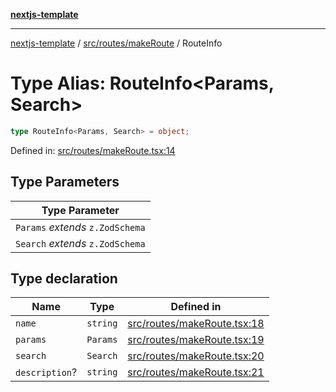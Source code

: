 [**nextjs-template**](../../../../README.md)

---

[nextjs-template](../../../../README.md) / [src/routes/makeRoute](../README.md) / RouteInfo

# Type Alias: RouteInfo\<Params, Search\>

```ts
type RouteInfo<Params, Search> = object;
```

Defined in: [src/routes/makeRoute.tsx:14](https://github.com/Its-Satyajit/nextjs-template/blob/a020f2e64682696d16eea8be5c54d400aa09764e/src/routes/makeRoute.tsx#L14)

## Type Parameters

| Type Parameter                   |
| -------------------------------- |
| `Params` _extends_ `z.ZodSchema` |
| `Search` _extends_ `z.ZodSchema` |

## Type declaration

| Name                                    | Type     | Defined in                                                                                                                                                |
| --------------------------------------- | -------- | --------------------------------------------------------------------------------------------------------------------------------------------------------- |
| <a id="name"></a> `name`                | `string` | [src/routes/makeRoute.tsx:18](https://github.com/Its-Satyajit/nextjs-template/blob/a020f2e64682696d16eea8be5c54d400aa09764e/src/routes/makeRoute.tsx#L18) |
| <a id="params"></a> `params`            | `Params` | [src/routes/makeRoute.tsx:19](https://github.com/Its-Satyajit/nextjs-template/blob/a020f2e64682696d16eea8be5c54d400aa09764e/src/routes/makeRoute.tsx#L19) |
| <a id="search"></a> `search`            | `Search` | [src/routes/makeRoute.tsx:20](https://github.com/Its-Satyajit/nextjs-template/blob/a020f2e64682696d16eea8be5c54d400aa09764e/src/routes/makeRoute.tsx#L20) |
| <a id="description"></a> `description`? | `string` | [src/routes/makeRoute.tsx:21](https://github.com/Its-Satyajit/nextjs-template/blob/a020f2e64682696d16eea8be5c54d400aa09764e/src/routes/makeRoute.tsx#L21) |

